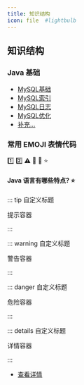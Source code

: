 ```yaml
---
title: 知识结构
icon: file  #lightbulb
---
```


## 知识结构

### Java 基础

- [MySQL基础](./BasicConcepts.md)
- [MySQL索引](./DataType.md)
- [MySQL日志](./JavaIO.md)
- [MySQL优化](./Collections.md) 
- [补充...]()




### 常用 EMOJI 表情代码
:one: :two: :warning: :ghost: :clown_face: :star:

#### Java 语言有哪些特点? :star:


::: tip 自定义标题

提示容器

:::

::: warning 自定义标题

警告容器

:::

::: danger 自定义标题

危险容器

:::

::: details 自定义标题

详情容器

:::

- [查看详情](https://theme-hope.vuejs.press/zh/guide/markdown/container.html)